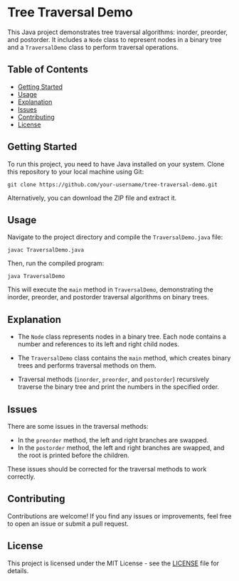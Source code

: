# Tree Traversal Demo

This Java project demonstrates tree traversal algorithms: inorder, preorder, and postorder. It includes a `Node` class to represent nodes in a binary tree and a `TraversalDemo` class to perform traversal operations.

## Table of Contents

- [Getting Started](#getting-started)
- [Usage](#usage)
- [Explanation](#explanation)
- [Issues](#issues)
- [Contributing](#contributing)
- [License](#license)

## Getting Started

To run this project, you need to have Java installed on your system. Clone this repository to your local machine using Git:

```
git clone https://github.com/your-username/tree-traversal-demo.git
```

Alternatively, you can download the ZIP file and extract it.

## Usage

Navigate to the project directory and compile the `TraversalDemo.java` file:

```
javac TraversalDemo.java
```

Then, run the compiled program:

```
java TraversalDemo
```

This will execute the `main` method in `TraversalDemo`, demonstrating the inorder, preorder, and postorder traversal algorithms on binary trees.

## Explanation

- The `Node` class represents nodes in a binary tree. Each node contains a number and references to its left and right child nodes.

- The `TraversalDemo` class contains the `main` method, which creates binary trees and performs traversal methods on them.

- Traversal methods (`inorder`, `preorder`, and `postorder`) recursively traverse the binary tree and print the numbers in the specified order.

## Issues

There are some issues in the traversal methods:
- In the `preorder` method, the left and right branches are swapped.
- In the `postorder` method, the left and right branches are swapped, and the root is printed before the children.

These issues should be corrected for the traversal methods to work correctly.

## Contributing

Contributions are welcome! If you find any issues or improvements, feel free to open an issue or submit a pull request.

## License

This project is licensed under the MIT License - see the [LICENSE](LICENSE) file for details.
